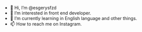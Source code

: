 - 👋 Hi, I’m @esgerysfzd
- 👀 I’m interested in front end developer.
- 🌱 I’m currently learning in English language and other things.
- 📫 How to reach me on Instagram.
